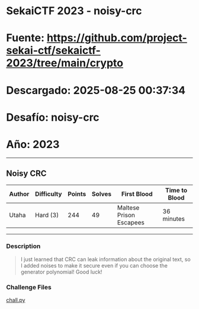 # SekaiCTF 2023 - noisy-crc
# Fuente: https://github.com/project-sekai-ctf/sekaictf-2023/tree/main/crypto
# Descargado: 2025-08-25 00:37:34
# Desafío: noisy-crc
# Año: 2023

---

## Noisy CRC

| Author | Difficulty | Points | Solves | First Blood             | Time to Blood |
| ------ | ---------- | ------ | ------ | ----------------------- | ------------- |
| Utaha  | Hard (3)   | 244    | 49     | Maltese Prison Escapees | 36 minutes    |

---

### Description

> I just learned that CRC can leak information about the original text, so I added noises to make it secure even if you can choose the generator polynomial! Good luck!

### Challenge Files

[chall.py](dist/chall.py)
